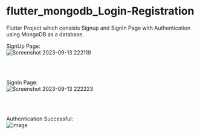 # flutter_mongodb_Login-Registration

Flutter Project which consists Signup and SignIn Page with Authentication using MongoDB as a database.

SignUp Page:
<br />
![Screenshot 2023-09-13 222119](https://github.com/Daxrajsinh/flutter_mongodb_Login-Registration/assets/107194145/d17ea281-1be8-4ce0-b6cd-aa4bce23cd4f)

<br /><br />

SignIn Page:
<br />
![Screenshot 2023-09-13 222223](https://github.com/Daxrajsinh/flutter_mongodb_Login-Registration/assets/107194145/ddc14921-f565-4e78-a6a5-5cf97acaecbd)

<br /><br />

Authentication Successful:
<br />
![image](https://github.com/Daxrajsinh/flutter_mongodb_Login-Registration/assets/107194145/af19daf1-cf3e-472e-bc11-7dc0d966fb4c)

